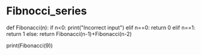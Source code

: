 # Fibnocci_series

def Fibonacci(n):
	if n<0:
		print("Incorrect input")
	elif n==0:
		return 0
	elif n==1:
		return 1
	else:
		return Fibonacci(n-1)+Fibonacci(n-2)

print(Fibonacci(9))


